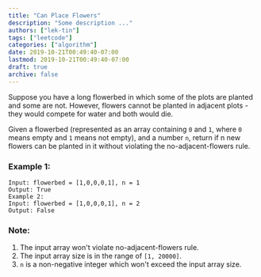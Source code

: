 ```yaml
---
title: "Can Place Flowers"
description: "Some description ..."
authors: ["lek-tin"]
tags: ["leetcode"]
categories: ["algorithm"]
date: 2019-10-21T00:49:40-07:00
lastmod: 2019-10-21T00:49:40-07:00
draft: true
archive: false
---
```

Suppose you have a long flowerbed in which some of the plots are planted and some are not. However, flowers cannot be planted in adjacent plots - they would compete for water and both would die.  

Given a flowerbed (represented as an array containing `0` and `1`, where `0` means empty and `1` means not empty), and a number `n`, return if n new flowers can be planted in it without violating the no-adjacent-flowers rule.

### Example 1:
```
Input: flowerbed = [1,0,0,0,1], n = 1
Output: True
Example 2:
Input: flowerbed = [1,0,0,0,1], n = 2
Output: False
```
### Note:
1. The input array won't violate no-adjacent-flowers rule.
2. The input array size is in the range of `[1, 20000]`.
3. `n` is a non-negative integer which won't exceed the input array size.